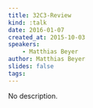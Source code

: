 ```yaml
---
title: 32C3-Review
kind: :talk
date: 2016-01-07
created_at: 2015-10-03
speakers:
    - Matthias Beyer
author: Matthias Beyer
slides: false
tags:
---
```


No description.

